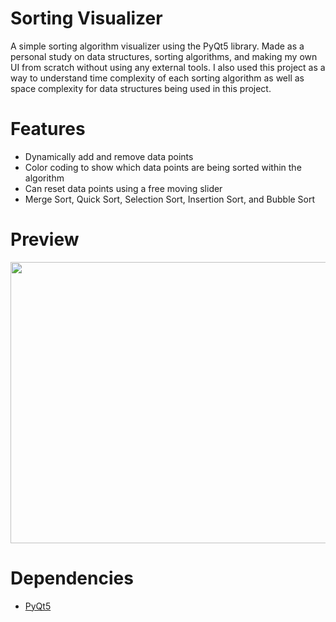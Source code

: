 # Sorting Visualizer

A simple sorting algorithm visualizer using the PyQt5 library. Made as a personal study on data structures, sorting algorithms, and making my own UI from scratch without using 
any external tools. I also used this project as a way to understand time complexity of each sorting algorithm as well as space complexity for data structures being used in this 
project.

# Features

- Dynamically add and remove data points
- Color coding to show which data points are being sorted within the algorithm 
- Can reset data points using a free moving slider 
- Merge Sort, Quick Sort, Selection Sort, Insertion Sort, and Bubble Sort

# Preview

<img src= "https://media.giphy.com/media/8CaOn0nh6h4Kx9KVuD/giphy.gif" width="900" height="450"/>

# Dependencies

- [PyQt5](https://riverbankcomputing.com/software/pyqt/intro)
